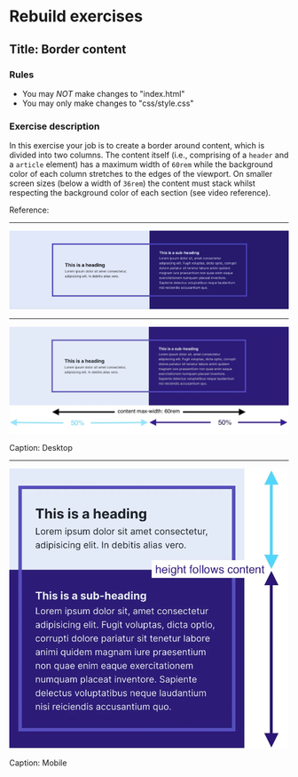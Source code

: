 # Rebuild exercises

## Title: Border content

### Rules

- You may _NOT_ make changes to "index.html"
- You may only make changes to "css/style.css"

### Exercise description

In this exercise your job is to create a border around content, which is divided into two columns. The content itself (i.e., comprising of a `header` and a `article` element) has a maximum width of `60rem` while the background color of each column stretches to the edges of the viewport. On smaller screen sizes (below a width of `36rem`) the content must stack whilst respecting the background color of each section (see video reference).

Reference:

---

![Border content](border-content.gif "border content reference")

---

![Border content](border-content.webp "border content")

Caption: Desktop

---

![Border content mobile](border-content-mobile.webp "border content mobile")

Caption: Mobile
